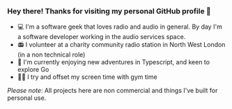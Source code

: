 ### Hey there! Thanks for visiting my personal GitHub profile 👋

- 💻 I'm a software geek that loves radio and audio in general. By day I'm a software developer working in the audio services space.
- 📻 I volunteer at a charity community radio station in North West London (in a non technical role) 
- 🌱 I'm currently enjoying new adventures in Typescript, and keen to explore Go
- 🏋️‍♂️ I try and offset my screen time with gym time

*Please note*: All projects here are non commercial and things I've built for personal use. 

<!--
**shreypuranik/shreypuranik** is a ✨ _special_ ✨ repository because its `README.md` (this file) appears on your GitHub profile.

Here are some ideas to get you started:

- 🔭 I’m currently working on ...
- 🌱 I’m currently learning ...
- 👯 I’m looking to collaborate on ...
- 🤔 I’m looking for help with ...
- 💬 Ask me about ...
- 📫 How to reach me: ...
- 😄 Pronouns: ...
- ⚡ Fun fact: ...
-->
